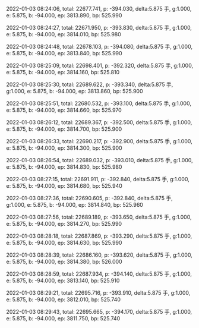 2022-01-03 08:24:06, total: 22677.741, p: -394.030, delta:5.875 手, g:1.000, e: 5.875, b: -94.000, ep: 3813.890, bp: 525.990

2022-01-03 08:24:27, total: 22671.950, p: -393.830, delta:5.875 手, g:1.000, e: 5.875, b: -94.000, ep: 3814.010, bp: 525.980

2022-01-03 08:24:48, total: 22678.103, p: -394.080, delta:5.875 手, g:1.000, e: 5.875, b: -94.000, ep: 3813.840, bp: 525.990

2022-01-03 08:25:09, total: 22698.401, p: -392.320, delta:5.875 手, g:1.000, e: 5.875, b: -94.000, ep: 3814.160, bp: 525.810

2022-01-03 08:25:30, total: 22689.622, p: -393.340, delta:5.875 手, g:1.000, e: 5.875, b: -94.000, ep: 3813.860, bp: 525.900

2022-01-03 08:25:51, total: 22680.532, p: -393.100, delta:5.875 手, g:1.000, e: 5.875, b: -94.000, ep: 3814.660, bp: 525.970

2022-01-03 08:26:12, total: 22689.367, p: -392.500, delta:5.875 手, g:1.000, e: 5.875, b: -94.000, ep: 3814.700, bp: 525.900

2022-01-03 08:26:33, total: 22690.217, p: -392.900, delta:5.875 手, g:1.000, e: 5.875, b: -94.000, ep: 3814.300, bp: 525.900

2022-01-03 08:26:54, total: 22689.032, p: -393.010, delta:5.875 手, g:1.000, e: 5.875, b: -94.000, ep: 3814.830, bp: 525.980

2022-01-03 08:27:15, total: 22691.911, p: -392.840, delta:5.875 手, g:1.000, e: 5.875, b: -94.000, ep: 3814.680, bp: 525.940

2022-01-03 08:27:36, total: 22690.605, p: -392.840, delta:5.875 手, g:1.000, e: 5.875, b: -94.000, ep: 3814.840, bp: 525.960

2022-01-03 08:27:56, total: 22689.189, p: -393.650, delta:5.875 手, g:1.000, e: 5.875, b: -94.000, ep: 3814.270, bp: 525.990

2022-01-03 08:28:18, total: 22687.869, p: -393.290, delta:5.875 手, g:1.000, e: 5.875, b: -94.000, ep: 3814.630, bp: 525.990

2022-01-03 08:28:39, total: 22686.160, p: -393.620, delta:5.875 手, g:1.000, e: 5.875, b: -94.000, ep: 3814.380, bp: 526.000

2022-01-03 08:28:59, total: 22687.934, p: -394.140, delta:5.875 手, g:1.000, e: 5.875, b: -94.000, ep: 3813.140, bp: 525.910

2022-01-03 08:29:21, total: 22695.716, p: -393.910, delta:5.875 手, g:1.000, e: 5.875, b: -94.000, ep: 3812.010, bp: 525.740

2022-01-03 08:29:43, total: 22695.665, p: -394.170, delta:5.875 手, g:1.000, e: 5.875, b: -94.000, ep: 3811.750, bp: 525.740